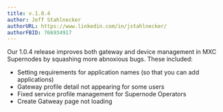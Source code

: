 ```yaml
---
title: v.1.0.4
author: Jeff Stahlnecker
authorURL: https://www.linkedin.com/in/jstahlnecker/
authorFBID: 766934917
---
```


Our 1.0.4 release improves both gateway and device management in MXC Supernodes by squashing more abnoxious bugs. These included:

* Setting requirements for application names (so that you can add applications)
* Gateway profile detail not appearing for some users
* Fixed service profile management for Supernode Operators
* Create Gatweay page not loading